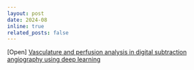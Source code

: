 ```yaml
---
layout: post
date: 2024-08
inline: true
related_posts: false
---
```


[Open] [Vasculature and perfusion analysis in digital subtraction angiography using deep learning](https://tue-image.nl/wp-content/uploads/2024/07/MScProjects_DSA.pdf)
